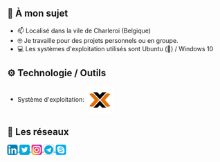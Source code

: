 ## 👨 À mon sujet

- 📫 Localisé dans la vile de Charleroi (Belgique)
- 🤓 Je travaille pour des projets personnels ou en groupe.
- 💻 Les systèmes d'exploitation utilisés sont Ubuntu (🐧) / Windows 10

## ⚙️ Technologie / Outils
- Système d'exploitation: <img align="center" src="https://github.com/MarioC-IRL/MarioC-IRL/blob/main/img/Proxmox_x48.png"></img>

## 🔗 Les réseaux
<p align="left">
  <a href="https://www.linkedin.com/in/mario-cnockaert-08a33a1a4/" target="blank">
    <img align="center" src="https://github.com/MarioC-IRL/MarioC-IRL/blob/main/img/Linkedin_x24.png"></img>
  </a>
  <a href="https://twitter.com/MarioC_IRL" target="blank">
     <img align="center" src="https://github.com/MarioC-IRL/MarioC-IRL/blob/main/img/Twitter_x24.png"></img>
  </a>
  <a href="https://www.instagram.com/mario_cnockaert/" target="blank">
    <img align="center" src="https://github.com/MarioC-IRL/MarioC-IRL/blob/main/img/Instagram_x24.png"></img>
  </a>
  <a href="https://t.me/MCnockaert" target="blank">
     <img align="center" src="https://github.com/MarioC-IRL/MarioC-IRL/blob/main/img/Telegram_x24.png"></img>
  </a>
  <a href="https://join.skype.com/invite/nEaHe5Vka9Jj" target="blank">
    <img align="center" src="https://github.com/MarioC-IRL/MarioC-IRL/blob/main/img/Skype_x24.png"></img>
  </a>
</p>
